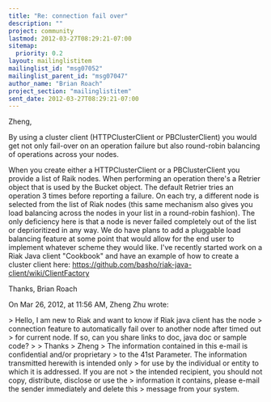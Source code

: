 ```yaml
---
title: "Re: connection fail over"
description: ""
project: community
lastmod: 2012-03-27T08:29:21-07:00
sitemap:
  priority: 0.2
layout: mailinglistitem
mailinglist_id: "msg07052"
mailinglist_parent_id: "msg07047"
author_name: "Brian Roach"
project_section: "mailinglistitem"
sent_date: 2012-03-27T08:29:21-07:00
---
```



Zheng,

By using a cluster client (HTTPClusterClient or PBClusterClient) you would get 
not only fail-over on an operation failure but also round-robin balancing of 
operations across your nodes. 

When you create either a HTTPClusterClient or a PBClusterClient you provide a 
list of Raik nodes. When performing an operation there's a Retrier object that 
is used by the Bucket object. The default Retrier tries an operation 3 times 
before reporting a failure. On each try, a different node is selected from the 
list of Riak nodes (this same mechanism also gives you load balancing across 
the nodes in your list in a round-robin fashion). 
The only deficiency here is that a node is never failed completely out of the 
list or deprioritized in any way. We do have plans to add a pluggable load 
balancing feature at some point that would allow for the end user to implement 
whatever scheme they would like. 
I've recently started work on a Riak Java client "Cookbook" and have an example 
of how to create a cluster client here: 
https://github.com/basho/riak-java-client/wiki/ClientFactory

Thanks,
Brian Roach

On Mar 26, 2012, at 11:56 AM, Zheng Zhu wrote:

&gt; Hello, I am new to Riak and want to know if Riak java client has the node 
&gt; connection feature to automatically fail over to another node after timed out 
&gt; for current node. If so, can you share links to doc, java doc or sample code?
&gt; 
&gt; Thanks
&gt; Zheng
&gt; The information contained in this e-mail is confidential and/or proprietary 
&gt; to the 41st Parameter. The information transmitted herewith is intended only 
&gt; for use by the individual or entity to which it is addressed. If you are not 
&gt; the intended recipient, you should not copy, distribute, disclose or use the 
&gt; information it contains, please e-mail the sender immediately and delete this 
&gt; message from your system.

